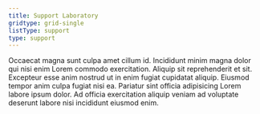 ```yaml
---
title: Support Laboratory
gridtype: grid-single
listType: support
type: support
---
```



Occaecat magna sunt culpa amet cillum id. Incididunt minim magna dolor qui nisi enim Lorem commodo exercitation. Aliquip sit reprehenderit et sit. Excepteur esse anim nostrud ut in enim fugiat cupidatat aliquip. Eiusmod tempor anim culpa fugiat nisi ea. Pariatur sint officia adipisicing Lorem labore ipsum dolor. Ad officia exercitation aliquip veniam ad voluptate deserunt labore nisi incididunt eiusmod enim.
